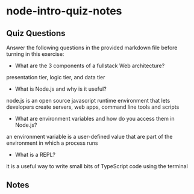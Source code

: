 # node-intro-quiz-notes

## Quiz Questions

Answer the following questions in the provided markdown file before turning in this exercise:

- What are the 3 components of a fullstack Web architecture?

presentation tier, logic tier, and data tier

- What is Node.js and why is it useful?

node.js is an open source javascript runtime environment that lets developers create servers, web apps, command line tools and scripts

- What are environment variables and how do you access them in Node.js?

an environment variable is a user-defined value that are part of the environment in which a process runs

- What is a REPL?

it is a useful way to write small bits of TypeScript code using the terminal

## Notes
